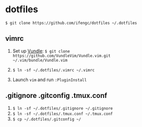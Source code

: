 # dotfiles
`$ git clone https://github.com/ifengc/dotfiles ~/.dotfiles`


## vimrc
1. Set up [Vundle](https://github.com/VundleVim/Vundle.vim):
`$ git clone https://github.com/VundleVim/Vundle.vim.git ~/.vim/bundle/Vundle.vim`

2. `$ ln -sf ~/.dotfiles/.vimrc ~/.vimrc`

3. Launch `vim` and run `:PluginInstall`

## .gitignore .gitconfig .tmux.conf
1. `$ ln -sf ~/.dotfiles/.gitignore ~/.gitignore`
2. `$ ln -sf ~/.dotfiles/.tmux.conf ~/.tmux.conf`
3. `$ cp ~/.dotfiles/.gitconfig ~/`
